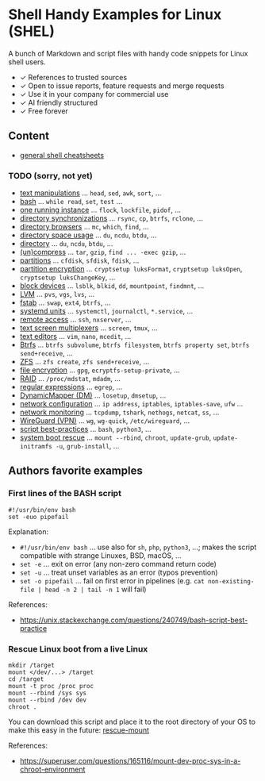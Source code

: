 # Shell Handy Examples for Linux (SHEL)

A bunch of Markdown and script files with handy code snippets for Linux shell users.

* ✓ References to trusted sources
* ✓ Open to issue reports, feature requests and merge requests
* ✓ Use it in your company for commercial use
* ✓ AI friendly structured
* ✓ Free forever

## Content

* [general shell cheatsheets](topics/general_shell_cheatsheets.md)

### TODO (sorry, not yet)

* [text manipulations](topics/text_manipulations.md) … `head`, `sed`, `awk`, `sort`, …
* [bash](topics/bash.md) … `while read`, `set`, `test` …
* [one running instance](topics/one_running_instance.md) … `flock`, `lockfile`, `pidof`, …
* [directory synchronizations](topics/directory_synchronizations.md) … `rsync`, `cp`, `btrfs`, `rclone`, …
* [directory browsers](topics/directory_browsers.md) … `mc`, `which`, `find`, …
* [directory space usage](topics/directory_space_usage.md) … `du`, `ncdu`, `btdu`, …
* [directory](topics/directory.md) … `du`, `ncdu`, `btdu`, …
* [(un)compress](topics/compress.md) … `tar`, `gzip`, `find ... -exec gzip`, …
* [partitions](topics/partitions.md) … `cfdisk`, `sfdisk`, `fdisk`, …
* [partition encryption](topics/partition_encryption.md) … `cryptsetup luksFormat`, `cryptsetup luksOpen`, `cryptsetup luksChangeKey`, …
* [block devices](topics/block_devices.md) … `lsblk`, `blkid`, `dd`, `mountpoint`, `findmnt`, …
* [LVM](topics/LVM.md) … `pvs`, `vgs`, `lvs`, …
* [fstab](topics/fstab.md) … `swap`, `ext4`, `btrfs`, …
* [systemd units](topics/systemd_units.md) … `systemctl`, `journalctl`, `*.service`, …
* [remote access](topics/remote_access.md) … `ssh`, `nxserver`, …
* [text screen multiplexers](topics/text_screen_multiplexers.md) … `screen`, `tmux`, …
* [text editors](topics/text_editors.md) … `vim`, `nano`, `mcedit`, …
* [Btrfs](topics/Btrfs.md) … `btrfs subvolume`, `btrfs filesystem`,  `btrfs property set`, `btrfs send+receive`, …
* [ZFS](topics/ZFS.md) … `zfs create`, `zfs send+receive`, …
* [file encryption](topics/file_encryption.md) … `gpg`, `ecryptfs-setup-private`, …
* [RAID](topics/RAID.md) … `/proc/mdstat`, `mdadm`, …
* [regular expressions](topics/regular_expressions.md) … `egrep`, …
* [DynamicMapper (DM)](topics/DynamicMapper_DM.md) … `losetup`, `dmsetup`, …
* [network configuration](topics/network_configuration.md) … `ip address`, `iptables`, `iptables-save`, `ufw` …
* [network monitoring](topics/network_monitoring.md) … `tcpdump`, `tshark`, `nethogs`, `netcat`, `ss`, …
* [WireGuard (VPN)](topics/WireGuard_VPN.md) … `wg`, `wg-quick`, `/etc/wireguard`, …
* [script best-practices](topics/script_best_practices.md) … `bash`, `python3`, …
* [system boot rescue](topics/system_boot_rescue.md) … `mount --rbind`, `chroot`, `update-grub`, `update-initramfs -u`, `grub-install`, …

## Authors favorite examples

### First lines of the BASH script

```shell
#!/usr/bin/env bash
set -euo pipefail
```

Explanation:
* `#!/usr/bin/env bash` … use also for `sh`, `php`, `python3`, …; makes the script compatible with strange Linuxes, BSD, macOS, …
* `set -e` … exit on error (any non-zero command return code)
* `set -u` … treat unset variables as an error (typos prevention)
* `set -o pipefail` … fail on first error in pipelines (e.g. `cat non-existing-file | head -n 2 | tail -n 1` will fail)

References:
* https://unix.stackexchange.com/questions/240749/bash-script-best-practice

### Rescue Linux boot from a live Linux

```shell
mkdir /target
mount </dev/...> /target
cd /target
mount -t proc /proc proc
mount --rbind /sys sys
mount --rbind /dev dev
chroot .
```

You can download this script and place it to the root directory of your OS to make this easy in the future: [rescue-mount](scripts/rescue-mount)


References:
* https://superuser.com/questions/165116/mount-dev-proc-sys-in-a-chroot-environment

